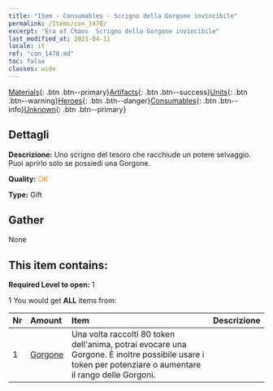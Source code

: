 ```yaml
---
title: "Item - Consumables - Scrigno della Gorgone invincibile"
permalink: /Items/con_1478/
excerpt: "Era of Chaos  Scrigno della Gorgone invincibile"
last_modified_at: 2021-04-11
locale: it
ref: "con_1478.md"
toc: false
classes: wide
---
```

 [Materials](/it/Items/){: .btn .btn--primary}[Artifacts](/it/Items/Artifacts/){: .btn .btn--success}[Units](/it/Items/Units/){: .btn .btn--warning}[Heroes](/it/Items/Heroes/){: .btn .btn--danger}[Consumables](/it/Items/Consumables/){: .btn .btn--info}[Unknown](/it/Items/Unknown/){: .btn .btn--primary}

## Dettagli
 **Descrizione:** Uno scrigno del tesoro che racchiude un potere selvaggio. Puoi aprirlo solo se possiedi una Gorgone.

 **Quality:** <span style="color: #FF8C00">OK</span>

 **Type:** Gift

## Gather

  None

## This item contains:

 **Required Level to open:** 1

 1 You would get **ALL** items  from:

  | Nr | Amount |     Item    | Descrizione |
  |:---|:-------|:------------|:-----------:|
  | 1 | [Gorgone](/it/Items/unt_257/) | Una volta raccolti 80 token dell'anima, potrai evocare una Gorgone. È inoltre possibile usare i token per potenziare o aumentare il rango delle Gorgoni. | 
